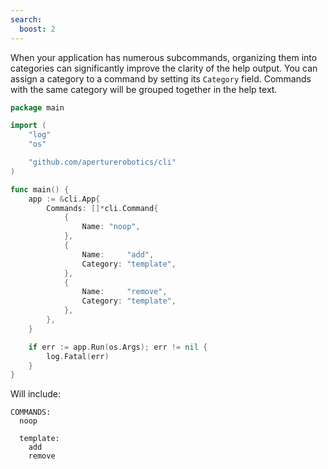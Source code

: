 ```yaml
---
search:
  boost: 2
---
```


When your application has numerous subcommands, organizing them into categories can significantly improve the clarity of the help output. You can assign a category to a command by setting its `Category` field. Commands with the same category will be grouped together in the help text.

<!-- {
  "output": ".*COMMANDS:\\n.*noop[ ]*\\n.*\\n[ ]*template:\\n[ ]*add[ ]*\\n[ ]*remove.*"
} -->
```go
package main

import (
	"log"
	"os"

	"github.com/aperturerobotics/cli"
)

func main() {
	app := &cli.App{
		Commands: []*cli.Command{
			{
				Name: "noop",
			},
			{
				Name:     "add",
				Category: "template",
			},
			{
				Name:     "remove",
				Category: "template",
			},
		},
	}

	if err := app.Run(os.Args); err != nil {
		log.Fatal(err)
	}
}
```

Will include:

```
COMMANDS:
  noop

  template:
    add
    remove
```
